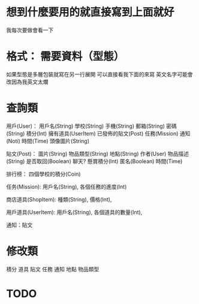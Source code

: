 # 想到什麼要用的就直接寫到上面就好
我每次要做會看一下

# 格式： 需要資料（型態）
如果型態是多層包裝就寫在另一行展開
可以直接看我下面的來寫
英文名字可能會改因為我英文太爛

# 查詢類
用戶(User)： 用戶名(String) 學校(String) 手機(String) 郵箱(String) 密碼(String) 積分(Int) 擁有道具(UserItem) 已發佈的貼文(Post) 任務(Mission) 通知(Noti) 時間(Time) 頭像圖片(String)

貼文(Post)： 圖片(String) 物品類型(String) 地點(String) 作者(User) 物品描述(String) 是否取回(Boolean) 聊天? 懸賞積分(Int) 匿名(Boolean) 時間(Time)

排行榜： 四個學校的積分(Coin) 

任务(Mission): 用戶名(String), 各個任務的進度(Int)

商店道具(ShopItem): 種類(String), 價格(Int),

用戶道具(UserItem): 用戶名(String), 各個道具的數量(Int),

通知：貼文


# 修改類

積分 道具 貼文 任務 通知 地點 物品類型

# TODO

